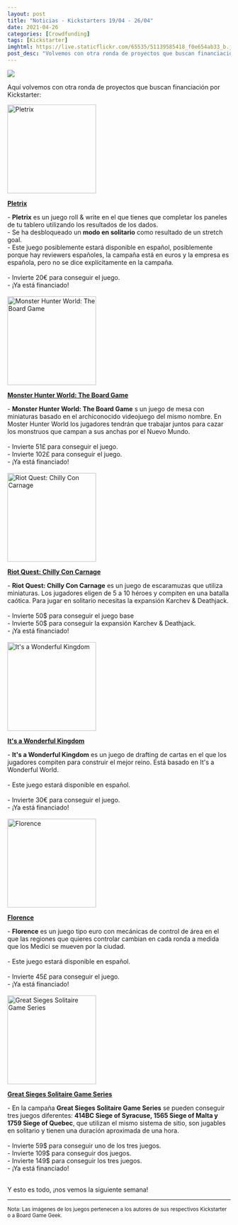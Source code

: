 ```yaml
---
layout: post
title: "Noticias - Kickstarters 19/04 - 26/04"
date: 2021-04-26
categories: [Crowdfunding]
tags: [Kickstarter]
imghtml: https://live.staticflickr.com/65535/51139585418_f0e654ab33_b.jpg
post_desc: "Volvemos con otra ronda de proyectos que buscan financiación por Kickstarter"
---
```


![](https://live.staticflickr.com/65535/51139585418_f0e654ab33_b.jpg)

Aquí volvemos con otra ronda de proyectos que buscan financiación por
Kickstarter:

<div class="row">
    <div class="col-md-3">
        <img width="200" height="200"
            src="https://cf.geekdo-images.com/C0nHgqe1jMNsr7U5thUczQ__imagepage/img/2J94l7jlab-2BgOMnLBrAWP-jvY=/fit-in/900x600/filters:no_upscale():strip_icc()/pic6110865.png"
            class="img-thumbnail" alt="Pletrix">
    </div>
    <div class="col-md-9">
        <p>
            <a target="_blank" 
                href="https://www.kickstarter.com/projects/pletrix/pletrix-roll-and-write-board-game?ref=mazmorreoensolitario">
            <strong>Pletrix</strong>
            </a>
        </p>
        - <strong>Pletrix</strong> es un juego roll & write en el que tienes
        que completar los paneles de tu tablero utilizando los resultados de
        los dados.
        <br>
        - Se ha desbloqueado un <strong>modo en solitario</strong> como
        resultado de un stretch goal.
        <br>
	        - Este juego posiblemente estará disponible en español,
            posiblemente porque hay reviewers españoles, la campaña está en
            euros y la empresa es española, pero no se dice explícitamente en
            la campaña.
            <br>
            <br>
         - Invierte 20€ para conseguir el juego.<br>
         - ¡Ya está financiado!
    </div>
</div>
<br>

<div class="row">
    <div class="col-md-3">
        <img width="200" height="200"
            src="https://ksr-ugc.imgix.net/assets/033/202/532/c4f7ccc15dd2a678f19f87cd4d78a104_original.jpg?ixlib=rb-2.1.0&crop=faces&w=352&h=198&fit=crop&v=1618931680&auto=format&frame=1&q=92&s=f83dc28e24bd0a74a118ca97fb3c4eb7"
            class="img-thumbnail" alt="Monster Hunter World: The Board Game">
    </div>
    <div class="col-md-9">
        <p>
            <a target="_blank" 
                href="https://www.kickstarter.com/projects/steamforged/monster-hunter-world-the-board-game?ref=mazmorreoensolitario">
            <strong>Monster Hunter World: The Board Game</strong>
            </a>
        </p>
        - <strong>Monster Hunter World: The Board Game</strong> s un juego de
        mesa con miniaturas basado en el archiconocido videojuego del mismo
        nombre. En Moster Hunter World los jugadores tendrán que trabajar
        juntos para cazar los monstruos que campan a sus anchas por el Nuevo
        Mundo. 
        <br>
        <br>
	         - Invierte 51£ para conseguir el juego.<br>
         - Invierte 102£ para conseguir el juego.<br>
         - ¡Ya está financiado!
    </div>
</div>
<br>

<div class="row">
    <div class="col-md-3">
        <img width="200" height="200"
            src="https://ksr-ugc.imgix.net/assets/032/966/699/5c1a662662f4078b785e72d40dd529f4_original.png?ixlib=rb-2.1.0&crop=faces&w=352&h=198&fit=crop&v=1617311934&auto=format&frame=1&q=92&s=93cbe6902f8709ca4638fff5128f5243"
            class="img-thumbnail" alt="Riot Quest: Chilly Con Carnage">
    </div>
    <div class="col-md-9">
        <p>
            <a target="_blank" 
                href="https://www.kickstarter.com/projects/privateerpress/riot-quest-chilly-con-carnage?ref=mazmorreoensolitario">
            <strong>Riot Quest: Chilly Con Carnage</strong>
            </a>
        </p>
        - <strong>Riot Quest: Chilly Con Carnage</strong> es un juego de
        escaramuzas que utiliza miniaturas. Los jugadores eligen de 5 a 10
        héroes y compiten en una batalla caótica. Para jugar en solitario
        necesitas la expansión Karchev & Deathjack.
        <br>
        <br>
	         - Invierte 50$ para conseguir el juego base<br>
         - Invierte 50$ para conseguir la expansión Karchev & Deathjack.<br>
         - ¡Ya está financiado!
    </div>
</div>
<br>

<div class="row">
    <div class="col-md-3">
        <img width="200" height="200"
            src="https://cf.geekdo-images.com/p_KiU7rgcF807gKpn8bgdw__imagepage/img/YuK5Y-HhUpcff_J5wX5Epk1Vef0=/fit-in/900x600/filters:no_upscale():strip_icc()/pic6095803.jpg"
            class="img-thumbnail" alt="It's a Wonderful Kingdom">
    </div>
    <div class="col-md-9">
        <p>
            <a target="_blank" 
                href="https://www.kickstarter.com/projects/laboitedejeu/its-a-wonderful-kingdom?ref=mazmorreoensolitario">
            <strong>It's a Wonderful Kingdom</strong>
            </a>
        </p>
        - <strong>It's a Wonderful Kingdom</strong> es un juego de drafting de
        cartas en el que los jugadores compiten para construir el mejor
        reino. Está basado en It's a Wonderful World.
        <br>
        <br>
	        - Este juego estará disponible en español.
            <br>
            <br>
         - Invierte 30€ para conseguir el juego.<br>
         - ¡Ya está financiado!
    </div>
</div>
<br>

<div class="row">
    <div class="col-md-3">
        <img width="200" height="200"
            src="https://cf.geekdo-images.com/jf0xszxbKqBQ3vgyrpKmJQ__imagepage/img/xnphRDTc_Z3270PxmpsQr5KI-zc=/fit-in/900x600/filters:no_upscale():strip_icc()/pic5609488.jpg"
            class="img-thumbnail" alt="Florence">
    </div>
    <div class="col-md-9">
        <p>
            <a target="_blank" 
                href="https://www.kickstarter.com/projects/braincrack-games/florence?ref=mazmorreoensolitario">
            <strong>Florence</strong>
            </a>
        </p>
        - <strong>Florence</strong> es un juego tipo euro con mecánicas de
        control de área en el que las regiones que quieres controlar cambian en
        cada ronda a medida que los Medici se mueven por la ciudad.
        <br>
        <br>
	        - Este juego estará disponible en español.
            <br>
            <br>
         - Invierte 45£ para conseguir el juego.<br>
         - ¡Ya está financiado!
    </div>
</div>
<br>

<div class="row">
    <div class="col-md-3">
        <img width="200" height="200"
            src="https://ksr-ugc.imgix.net/assets/033/225/750/245d9c8b56444ddb5f40269b5a86753c_original.jpg?ixlib=rb-2.1.0&crop=faces&w=352&h=198&fit=crop&v=1619042754&auto=format&frame=1&q=92&s=4746c32663c7ee7c04e7f5d45486d193"
            class="img-thumbnail" alt="Great Sieges Solitaire Game Series">
    </div>
    <div class="col-md-9">
        <p>
            <a target="_blank" 
                href="https://www.kickstarter.com/projects/1456271622/great-sieges-solitaire-game-series?ref=mazmorreoensolitario">
            <strong>Great Sieges Solitaire Game Series</strong>
            </a>
        </p>
        - En la campaña <strong>Great Sieges Solitaire Game Series</strong> se
        pueden conseguir tres juegos diferentes: <strong>414BC Siege of
        Syracuse, 1565 Siege of Malta y 1759 Siege of Quebec</strong>, que
        utilizan el mismo sistema de sitio, son jugables en solitario y tienen
        una duración aproximada de una hora.
        <br>
        <br>
	         - Invierte 59$ para conseguir uno de los tres juegos.<br>
         - Invierte 109$ para conseguir dos juegos.<br>
         - Invierte 149$ para conseguir los tres juegos.<br>
         - ¡Ya está financiado!
    </div>
</div>
<br>


Y esto es todo, ¡nos vemos la siguiente semana!

<hr>

<small>Nota: Las imágenes de los juegos pertenecen a los autores de sus
respectivos Kickstarter o a Board Game Geek.</small>
